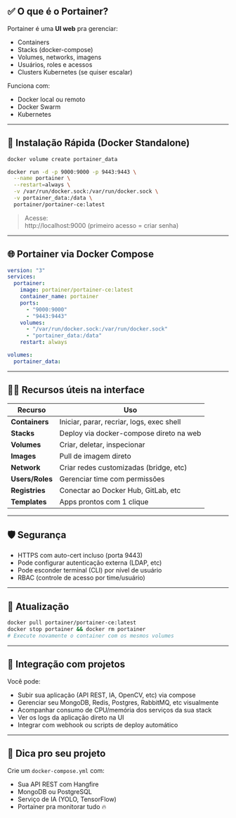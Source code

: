 ## ✅ O que é o Portainer?

Portainer é uma **UI web** pra gerenciar:
- Containers
- Stacks (docker-compose)
- Volumes, networks, imagens
- Usuários, roles e acessos
- Clusters Kubernetes (se quiser escalar)

Funciona com:
- Docker local ou remoto
- Docker Swarm
- Kubernetes

---

## 🚀 Instalação Rápida (Docker Standalone)

```bash
docker volume create portainer_data

docker run -d -p 9000:9000 -p 9443:9443 \
  --name portainer \
  --restart=always \
  -v /var/run/docker.sock:/var/run/docker.sock \
  -v portainer_data:/data \
  portainer/portainer-ce:latest
```

> Acesse:  
> http://localhost:9000 (primeiro acesso = criar senha)

---

## 🌐 Portainer via Docker Compose

```yaml
version: "3"
services:
  portainer:
    image: portainer/portainer-ce:latest
    container_name: portainer
    ports:
      - "9000:9000"
      - "9443:9443"
    volumes:
      - "/var/run/docker.sock:/var/run/docker.sock"
      - "portainer_data:/data"
    restart: always

volumes:
  portainer_data:
```

---

## 👨‍💻 Recursos úteis na interface

| Recurso         | Uso |
|------------------|-----|
| **Containers**     | Iniciar, parar, recriar, logs, exec shell |
| **Stacks**         | Deploy via docker-compose direto na web |
| **Volumes**        | Criar, deletar, inspecionar |
| **Images**         | Pull de imagem direto |
| **Network**        | Criar redes customizadas (bridge, etc) |
| **Users/Roles**    | Gerenciar time com permissões |
| **Registries**     | Conectar ao Docker Hub, GitLab, etc |
| **Templates**      | Apps prontos com 1 clique |

---

## 🛡 Segurança

- HTTPS com auto-cert incluso (porta 9443)
- Pode configurar autenticação externa (LDAP, etc)
- Pode esconder terminal (CLI) por nível de usuário
- RBAC (controle de acesso por time/usuário)

---

## 🔄 Atualização

```bash
docker pull portainer/portainer-ce:latest
docker stop portainer && docker rm portainer
# Execute novamente o container com os mesmos volumes
```

---

## 🔗 Integração com projetos

Você pode:

- Subir sua aplicação (API REST, IA, OpenCV, etc) via compose
- Gerenciar seu MongoDB, Redis, Postgres, RabbitMQ, etc visualmente
- Acompanhar consumo de CPU/memória dos serviços da sua stack
- Ver os logs da aplicação direto na UI
- Integrar com webhook ou scripts de deploy automático

---

## 🧠 Dica pro seu projeto

Crie um `docker-compose.yml` com:
- Sua API REST com Hangfire
- MongoDB ou PostgreSQL
- Serviço de IA (YOLO, TensorFlow)
- Portainer pra monitorar tudo 🔥